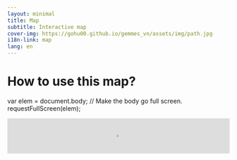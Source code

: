 ```yaml
---
layout: minimal
title: Map
subtitle: Interactive map
cover-img: https://gohu00.github.io/gemmes_vn/assets/img/path.jpg
i18n-link: map
lang: en
---
```


<h1 class="text-center"> How to use this map? </h1>

var elem = document.body; // Make the body go full screen.
requestFullScreen(elem);

<iframe ddd  src="https://remosat.usth.edu.vn/ecomore2"
style="allowfullscreen:allowfullscreen; border:none; overflow:hidden; width:100%; height:800px; left:0px; zoom:0.1; display:block;  "></iframe>